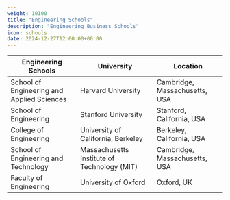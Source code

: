 ```yaml
---
weight: 10100
title: "Engineering Schools"
description: "Engineering Business Schools"
icon: schools
date: 2024-12-27T12:00:00+00:00
---
```


| Engineering Schools                              | University                                    | Location                           |
|--------------------------------------------------|-----------------------------------------------|------------------------------------|
| School of Engineering and Applied Sciences       | Harvard University                            | Cambridge, Massachusetts, USA      |
| School of Engineering                            | Stanford University                           | Stanford, California, USA          |
| College of Engineering                           | University of California, Berkeley            | Berkeley, California, USA          |
| School of Engineering and Technology             | Massachusetts Institute of Technology (MIT)    | Cambridge, Massachusetts, USA      |
| Faculty of Engineering                           | University of Oxford                          | Oxford, UK                         |
